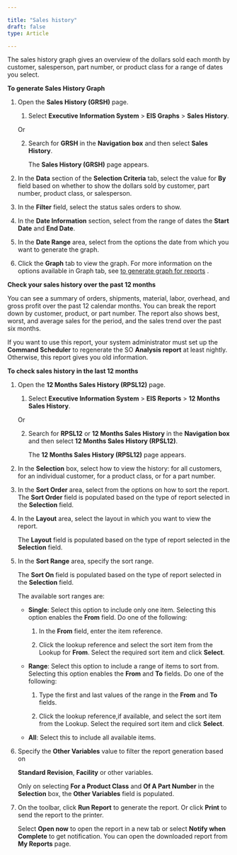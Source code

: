 ```yaml
---

title: "Sales history"
draft: false
type: Article

---
```


The sales history graph gives an overview of the dollars sold each month by customer, salesperson, part number, or product class for a range of dates you select.

**To generate Sales History Graph**

1.  Open the **Sales History (GRSH)** page.

    1. Select **Executive Information System** > **EIS Graphs** > **Sales History**.

    Or

    2.  Search for **GRSH** in the **Navigation box** and then select **Sales History**.
    
        The **Sales History (GRSH)** page appears.

2.  In the **Data** section of the **Selection Criteria** tab, select the value for **By** field based on whether to show the dollars sold by customer, part number, product class, or salesperson.

3.  In the **Filter** field, select the status sales orders to show.

4.  In the **Date Information** section, select from the range of dates the **Start Date** and **End Date**.

5.  In the **Date Range** area, select from the options the date from which you want to generate the graph.

6.  Click the **Graph** tab to view the graph. For more information on the options available in Graph tab, see [to generate graph for reports]() .

    
**Check your sales history over the past 12 months**

You can see a summary of orders, shipments, material, labor, overhead, and gross profit over the past 12 calendar months. You can break the report down by customer, product, or part number. The report also shows best, worst, and average sales for the period, and the sales trend over the past six months.

If you want to use this report, your system administrator must set up the **Command Scheduler** to regenerate the SO **Analysis report** at least nightly. Otherwise, this report gives you old information.

**To check sales history in the last 12 months**

1.  Open the **12 Months Sales History (RPSL12)** page.

    1. Select **Executive Information System** > **EIS Reports** > **12 Months Sales History**.

    Or

    2. Search for **RPSL12** or **12 Months Sales History** in the **Navigation box** and then select **12 Months Sales History (RPSL12)**.

        The **12 Months Sales History (RPSL12)** page appears.

2.  In the **Selection** box, select how to view the history: for all customers, for an individual customer, for a product class, or for a part number.

3.  In the **Sort Order** area, select from the options on how to sort the report. The **Sort Order** field is populated based on the type of report selected in the **Selection** field.

4.  In the **Layout** area, select the layout in which you want to view the report.

    The **Layout** field is populated based on the type of report selected in the **Selection** field.

5.  In the **Sort Range** area, specify the sort range.

    The **Sort On** field is populated based on the type of report selected in the **Selection** field.

    The available sort ranges are:

    - **Single**: Select this option to include only one item. Selecting this option enables the **From** field. Do one of the following:

        1.  In the **From** field, enter the item reference.

        2.  Click the lookup reference and select the sort item from the Lookup for **From**. Select the required sort item and click **Select**.

    - **Range**: Select this option to include a range of items to sort from. Selecting this option enables the **From** and **To** fields. Do one of the following:

        1.  Type the first and last values of the range in the **From** and **To** fields.

        2.  Click the lookup reference,if available, and select the sort item from the Lookup. Select the required sort item and click **Select**.

    - **All**: Select this to include all available items.

3.  Specify the **Other Variables** value to filter the report generation based on

    **Standard Revision**, **Facility** or other variables.


    Only on selecting **For a Product Class** and **Of A Part Number** in the **Selection** box, the **Other Variables** field is populated.


4.  On the toolbar, click **Run Report** to generate the report. Or click **Print** to send the report to the printer.

    Select **Open now** to open the report in a new tab or select **Notify when Complete** to get notification. You can open the downloaded report from **My Reports** page.

   